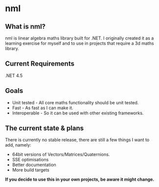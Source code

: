 nml
===

What is nml?
------------

nml is linear algebra maths library built for .NET.
I originally created it as a learning exercise for myself and to use in projects that require a 3d maths library. 

Current Requirements
--------------------

.NET 4.5

Goals
-----

* Unit tested - All core maths functionality should be unit tested.
* Fast - As fast as I can make it.
* Interoperable - So it can be used with other existing frameworks.

The current state & plans
-------------------------

There is currently no stable release, there are still a few things I want to add, namely:

* 64bit versions of Vectors/Matrices/Quaternions.
* SSE optimisations
* Better documentation
* More build targets

**If you decide to use this in your own projects, be aware it might change.**
